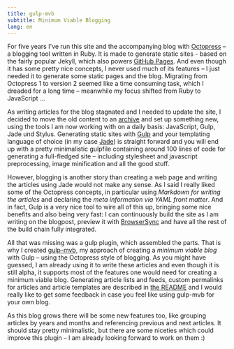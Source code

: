 ```yaml
---
title: gulp-mvb
subtitle: Minimum Viable Blogging
lang: en
---
```


For five years I've run this site and the accompanying blog with [Octopress](http://octopress.org/) – a blogging tool written in Ruby. It is made to generate static sites - based on the fairly popular Jekyll, which also powers [GitHub Pages](https://pages.github.com/). And even though it has some pretty nice concepts, I never used much of its features – I just needed it to generate some static pages and the blog. Migrating from Octopress 1 to version 2 seemed like a time consuming task, which I dreaded for a long time – meanwhile my focus shifted from Ruby to JavaScript …

As writing articles for the blog stagnated and I needed to update the site, I decided to move the old content to an [archive](https://archive.dennisreimann.de/) and set up something new, using the tools I am now working with on a daily basis: JavaScript, Gulp, Jade und Stylus.
Generating static sites with [Gulp](http://gulpjs.com/) and your templating language of choice (in my case [Jade](http://jade-lang.com/)) is straight forward and you will end up with a pretty minimalistic gulpfile containing around 100 lines of code for generating a full-fledged site – including stylesheet and javascript preprocessing, image minification and all the good stuff.

However, blogging is another story than creating a web page and writing the articles using Jade would not make any sense. As I said I really liked some of the Octopress concepts, in particular using *Markdown for writing the articles* and declaring the *meta information via YAML front matter*. And in fact, Gulp is a very nice tool to wire all of this up, bringing some nice benefits and also being very fast: I can continuously build the site as I am writing on the blogpost, preview it with [BrowserSync](https://www.browsersync.io/) and have all the rest of the build chain fully integrated.

All that was missing was a gulp plugin, which assembled the parts. That is why I created [gulp-mvb](https://github.com/dennisreimann/gulp-mvb), my approach of creating a *minimum viable blog* with Gulp – using the Octopress style of blogging. As you might have guessed, I am already using it to write these articles and even though it is still alpha, it supports most of the features one would need for creating a minimum viable blog. Generating article lists and feeds, custom permalinks for articles and article templates are described in [the README](https://github.com/dennisreimann/gulp-mvb/blob/master/README.md) and I would really like to get some feedback in case you feel like using gulp-mvb for your own blog.

As this blog grows there will be some new features too, like grouping articles by years and months and referencing previous and next articles. It should stay pretty minimalistic, but there are some niceties which could improve this plugin – I am already looking forward to work on them :)
